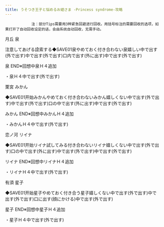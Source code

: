 ```yaml
---
title: うそつき王子と悩めるお姫さま -Princess syndrome-攻略
---
```


                注：部分Tips需要用3种紧急回避进行回收。用括号标注的需要回收的选项，如果打开了自动回收设定的话，会由系统自动回收，无需手动。

月丘 泉

注意してあげる詮索する◆SAVE01泉やめておく付き合わない泉嬉しい中で出す(外で出す)中で出す(外で出す)口内で出す(外に出す)中で出す(外で出す)

泉 END※回想中泉Ｈ４追加

・泉Ｈ４中で出す(外で出す)

栗宮 みかん

◆SAVE01开始みかんやめておく付き合わないみかん嬉しくない中で出す(外で出す)中で出す(外で出す)口の中で出す(外に出す)中で出す(外で出す)

みかん END※回想中みかんＨ４追加

・みかんＨ４中で出す(外で出す)

恋ノ河 リイナ

◆SAVE01开始リイナ試してみる付き合わないリイナ嬉しくない中で出す(外で出す)口の中で出す(外に出す)中で出す(外で出す)中で出す(外で出す)

リイナ END※回想中リイナＨ４追加

・リイナＨ４中で出す(外で出す)

有須 星子

◆SAVE01开始星子やめておく付き合う星子嬉しくない中で出す(外で出す)中で出す(外で出す)口に出す(顔にかける)中で出す(外で出す)

星子 END※回想中星子Ｈ４追加

・星子Ｈ４中で出す(外で出す)
              
